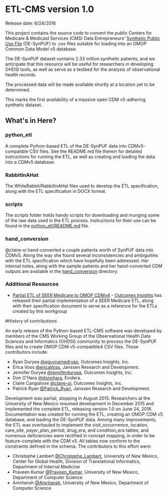 # ETL-CMS version 1.0
Release date: 6/24/2016

This project contains the source code to convert the public
Centers for Medicare & Medicaid Services (CMS) Data Entrepreneurs'
[Synthetic Public Use File](<https://www.cms.gov/Research-Statistics-Data-and-Systems/Downloadable-Public-Use-Files/SynPUFs/DE_Syn_PUF.html>) (DE-SynPUF) to .csv files suitable for loading into an OMOP Common Data Model v5 database.

The DE-SynPUF dataset contains 2.33 million synthetic patients, and we
anticipate that this resource will be useful for researchers in
developing OHDSI tools, as well as serve as a testbed for the analysis
of observational health records.

The processed data will be made available shortly at a location yet to be determined.

This marks the first availability of a massive open CDM v5-adhering synthetic dataset. 


## What's in Here?


### python_etl
A complete Python-based ETL of the DE-SynPUF data into CDMv5-compatible CSV
files. See the README.md file therein for detailed instructions for
running the ETL, as well as creating and loading the data into a CDMv5 database.


### RabbitInAHat
The WhiteRabbit/RabbitInAHat files used to develop the ETL specification, along with the ETL specification in DOCX format.


### scripts
The scripts folder holds handy scripts for downloading and munging some of the raw
data used in the ETL process. Instructions for their use can be found
in the [python_etl/README.md](https://github.com/OHDSI/ETL-CMS/blob/master/python_etl/README.md) file.


### hand_conversion
@claire-oi hand-converted a couple patients worth of SynPUF data into CDMv5.  Along the way she found several inconsistencies and ambiguities with the ETL specification which have hopefully been addressed.  Her internal notes, along with the sample patients and her hand-converted CDM outputs are available in the [hand_conversion](https://github.com/OHDSI/ETL-CMS/tree/master/hand_conversion) directory.

### Additional Resources
- [Partial ETL of SEER Medicare to OMOP CDMv4](https://github.com/outcomesinsights/seer_to_omop_cdmv4) - [Outcomes Insights](http://outins.com) has released their partial implementation of a SEER Medicare ETL, along with their specification document to serve as a reference for the ETLs created by this workgroup

#History of contributions

An early release of the Python-based ETL-CMS software was developed by
members of the CMS Working Group of the Observational Health Data
Sciences and Informatics (OHDSI) community to process the DE-SynPUF
files and to create OMOP CDM v5-compatible4 CSV files. Those contributors include:

- Ryan Duryea [@aguynamedryan](https://github.com/aguynamedryan), Outcomes Insights, Inc.
- Erica Voss [@ericaVoss](http://forums.ohdsi.org/users/ericaVoss), Janssen Research and Development.
- Jennifer Duryea [@jenniferduryea](https://github.com/jenniferduryea), Outcomes Insights, Inc.
- Don O'Hara [@donohara](https://github.com/donohara), Evidera.
- Claire Cangialose [@claire-oi](https://github.com/claire-oi), Outcomes Insights, Inc.
- Patrick Ryan [@Patrick_Ryan](http://forums.ohdsi.org/users/Patrick_Ryan), Janssen Research and Development.

Development was partial, stopping in August 2015. Researchers at the
University of New Mexico resumed development in December
2015 and implemented the complete ETL, releasing version 1.0 on June 24, 2016. 
Documentation was created for running the
ETL, creating an OMOP CDM v5 database, and loading the DE-SynPUF
data. Among many improvements, the ETL was overhauled to implement the
visit_occurrrence, location, care_site, payer_plan_period, drug_era, and condition_era tables, and
numerous deficiencies were rectified in concept mapping, in order to
be feature-complete with the CDM v5. All tables now conform to the
constraints defined in the schema. The contributors to this effort were:

- Christophe Lambert [@Christophe_Lambert](http://forums.ohdsi.org/users/Christophe_Lambert), University of New Mexico, Center for Global Health, Division of Translational Informatics, Department of Internal Medicine
- Praveen Kumar [@Praveen_Kumar](http://forums.ohdsi.org/users/Praveen_Kumar), University of New Mexico, Department of Computer Science
- Amritansh [@Amritansh](http://forums.ohdsi.org/users/Amritansh), University of New Mexico, Department of Computer Science
